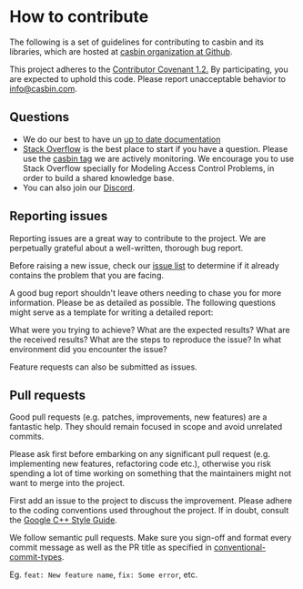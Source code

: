 # How to contribute

The following is a set of guidelines for contributing to casbin and its libraries, which are hosted at [casbin organization at Github](https://github.com/casbin).

This project adheres to the [Contributor Covenant 1.2.](https://www.contributor-covenant.org/version/1/2/0/code-of-conduct.html) By participating, you are expected to uphold this code. Please report unacceptable behavior to info@casbin.com.

## Questions

* We do our best to have un [up to date documentation](https://casbin.org/docs/en/overview)
* [Stack Overflow](https://stackoverflow.com) is the best place to start if you have a question. Please use the [casbin tag](https://stackoverflow.com/tags/casbin/info) we are actively monitoring. We encourage you to use Stack Overflow specially for Modeling Access Control Problems, in order to build a shared knowledge base.
* You can also join our [Discord](https://discord.gg/S5UjpzGZjN).


## Reporting issues

Reporting issues are a great way to contribute to the project. We are perpetually grateful about a well-written, thorough bug report.

Before raising a new issue, check our [issue list](https://github.com/casbin/casbin-cpp/issues) to determine if it already contains the problem that you are facing.

A good bug report shouldn't leave others needing to chase you for more information. Please be as detailed as possible. The following questions might serve as a template for writing a detailed report:

What were you trying to achieve?
What are the expected results?
What are the received results?
What are the steps to reproduce the issue?
In what environment did you encounter the issue?

Feature requests can also be submitted as issues.


## Pull requests

Good pull requests (e.g. patches, improvements, new features) are a fantastic help. They should remain focused in scope and avoid unrelated commits.

Please ask first before embarking on any significant pull request (e.g. implementing new features, refactoring code etc.), otherwise you risk spending a lot of time working on something that the maintainers might not want to merge into the project.

First add an issue to the project to discuss the improvement. Please adhere to the coding conventions used throughout the project. If in doubt, consult the [Google C++ Style Guide](https://google.github.io/styleguide/cppguide.html).

We follow semantic pull requests. Make sure you sign-off and format every commit message
as well as the PR title as specified in [conventional-commit-types](https://github.com/commitizen/conventional-commit-types/blob/master/index.json).

Eg. `feat: New feature name`, `fix: Some error`, etc.
